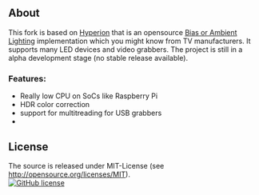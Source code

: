 ## About 

This fork is based on [Hyperion](https://github.com/hyperion-project/hyperion.ng) that is an opensource [Bias or Ambient Lighting](https://en.wikipedia.org/wiki/Bias_lighting) implementation which you might know from TV manufacturers. It supports many LED devices and video grabbers. The project is still in a alpha development stage (no stable release available).

### Features:

* Really low CPU on SoCs like Raspberry Pi
* HDR color correction
* support for multitreading for USB grabbers
* 

## License
The source is released under MIT-License (see http://opensource.org/licenses/MIT).<br>
[![GitHub license](https://img.shields.io/badge/License-MIT-yellow.svg)](https://raw.githubusercontent.com/hyperion-project/hyperion.ng/master/LICENSE)
